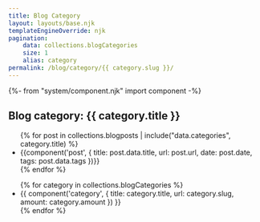 ```yaml
---
title: Blog Category
layout: layouts/base.njk
templateEngineOverride: njk
pagination:
    data: collections.blogCategories
    size: 1
    alias: category
permalink: /blog/category/{{ category.slug }}/
---
```


{%- from "system/component.njk" import component -%}

<h2>Blog category: {{ category.title }}</h2>

<section class="w-full grid grid-cols-1 sm:grid-cols-2 gap-4">

<ul class="flex flex-col gap-4">
{% for post in collections.blogposts | include("data.categories", category.title) %}
    <li>
        {{component('post', {
            title: post.data.title,
            url: post.url,
            date: post.date,
            tags: post.data.tags
        })}}
    </li>
{% endfor %}
</ul>

<ul class="flex flex-col gap-4">
{% for category in collections.blogCategories %}
    <li>{{ component('category', {
        title: category.title,
        url: category.slug,
        amount: category.amount
    }) }}</li>
{% endfor %}
</ul>

</section>